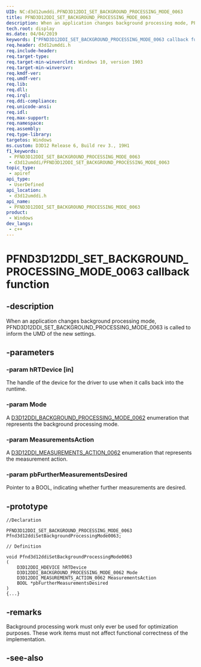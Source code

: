 ```yaml
---
UID: NC:d3d12umddi.PFND3D12DDI_SET_BACKGROUND_PROCESSING_MODE_0063
title: PFND3D12DDI_SET_BACKGROUND_PROCESSING_MODE_0063
description: When an application changes background processing mode, PFND3D12DDI_SET_BACKGROUND_PROCESSING_MODE_0063 is called to inform the UMD of the new settings.
tech.root: display
ms.date: 04/04/2019
keywords: ["PFND3D12DDI_SET_BACKGROUND_PROCESSING_MODE_0063 callback function"]
req.header: d3d12umddi.h
req.include-header: 
req.target-type: 
req.target-min-winverclnt: Windows 10, version 1903
req.target-min-winversvr: 
req.kmdf-ver: 
req.umdf-ver: 
req.lib: 
req.dll: 
req.irql: 
req.ddi-compliance: 
req.unicode-ansi: 
req.idl: 
req.max-support: 
req.namespace: 
req.assembly: 
req.type-library: 
targetos: Windows
ms.custom: D3D12 Release 6, Build rev 3., 19H1
f1_keywords:
 - PFND3D12DDI_SET_BACKGROUND_PROCESSING_MODE_0063
 - d3d12umddi/PFND3D12DDI_SET_BACKGROUND_PROCESSING_MODE_0063
topic_type:
 - apiref
api_type:
 - UserDefined
api_location:
 - d3d12umddi.h
api_name:
 - PFND3D12DDI_SET_BACKGROUND_PROCESSING_MODE_0063
product:
 - Windows
dev_langs:
 - c++
---
```


# PFND3D12DDI_SET_BACKGROUND_PROCESSING_MODE_0063 callback function


## -description

When an application changes background processing mode, PFND3D12DDI_SET_BACKGROUND_PROCESSING_MODE_0063 is called to inform the UMD of the new settings.

## -parameters

### -param hRTDevice [in]

The handle of the device for the driver to use when it calls back into the runtime.

### -param Mode

A [D3D12DDI_BACKGROUND_PROCESSING_MODE_0062](ne-d3d12umddi-d3d12ddi_background_processing_mode_0062.md) enumeration that represents the background processing mode.

### -param MeasurementsAction

A [D3D12DDI_MEASUREMENTS_ACTION_0062](ne-d3d12umddi-d3d12ddi_measurements_action_0062.md) enumeration that represents the measurement action.

### -param pbFurtherMeasurementsDesired

Pointer to a BOOL, indicating whether further measurements are desired.

## -prototype

```
//Declaration

PFND3D12DDI_SET_BACKGROUND_PROCESSING_MODE_0063 Pfnd3d12ddiSetBackgroundProcessingMode0063; 

// Definition

void Pfnd3d12ddiSetBackgroundProcessingMode0063 
(
	D3D12DDI_HDEVICE hRTDevice
	D3D12DDI_BACKGROUND_PROCESSING_MODE_0062 Mode
	D3D12DDI_MEASUREMENTS_ACTION_0062 MeasurementsAction
	BOOL *pbFurtherMeasurementsDesired
)
{...}

```

## -remarks

Background processing work must only ever be used for optimization purposes. These work items must not affect functional correctness of the implementation.

## -see-also

